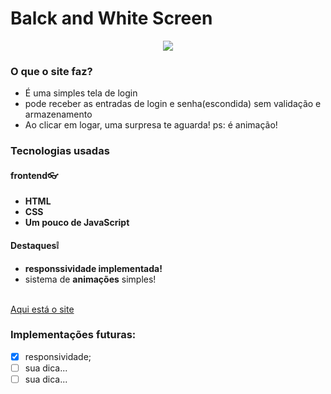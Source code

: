 # Balck and White Screen
<div align="center">
  <img src="https://user-images.githubusercontent.com/92405076/150245322-9dd70366-f32e-4ce1-9fa5-adfe3456fddc.png">
</div>

### O que o site faz?
<ul>
  <li>É uma simples tela de login</li>
  <li>pode receber as entradas de login e senha(escondida) sem validação e armazenamento</li>
  <li>Ao clicar em logar, uma surpresa te aguarda! ps: é animação!</li>
</ul>
<h3>Tecnologias usadas</h3>
<h4><b>frontend👓</b></h4>
<ul>
  <li><b>HTML</b></li>
  <li><b>CSS</b></li>
  <li><b>Um pouco de JavaScript</b></li>
</ul>
<h4><b>Destaques❕</b></h4>
<ul>
  <li><b>responssividade implementada!</b></li>
  <li>sistema de <b>animações</b> simples!</li>
</ul>
<br>
<a href="https://welderbm.github.io/tela-de-login-simples/">Aqui está o site</a>
<br>
<h3>Implementações futuras:</h3>

- [x] responsividade;
- [ ] sua dica...
- [ ] sua dica...
